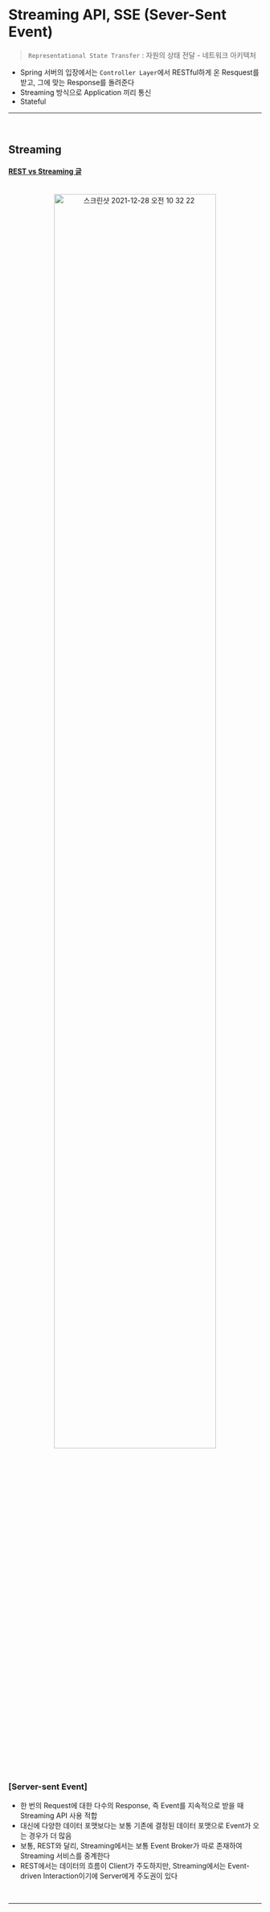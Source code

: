# Streaming API, SSE (Sever-Sent Event)
> ```Representational State Transfer``` : 자원의 상태 전달 - 네트워크 아키텍처
* Spring 서버의 입장에서는 ```Controller Layer```에서 RESTful하게 온 Resquest를 받고, 그에 맞는 Response를 돌려준다
* Streaming 방식으로 Application 끼리 통신
* Stateful

<hr>
<br>

## Streaming 
#### [REST vs Streaming 글](https://nordicapis.com/rest-vs-streaming-apis-how-they-differ/)

<br>

<div align="center">
  <img width="80%" alt="스크린샷 2021-12-28 오전 10 32 22" src="https://user-images.githubusercontent.com/37537227/147518026-7bcfabf9-4aee-4df2-bb81-4a6db743695a.png">
</div>

<br>

### [Server-sent Event]
* 한 번의 Request에 대한 다수의 Response, 즉 Event를 지속적으로 받을 때 Streaming API 사용 적합
* 대신에 다양한 데이터 포맷보다는 보통 기존에 결정된 데이터 포맷으로 Event가 오는 경우가 더 많음
* 보통, REST와 달리, Streaming에서는 보통 Event Broker가 따로 존재하여 Streaming 서비스를 중계한다
* REST에서는 데이터의 흐름이 Client가 주도하지만, Streaming에서는 Event-driven Interaction이기에 Server에게 주도권이 있다

<br>
<hr>
<br>
